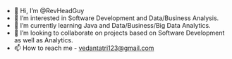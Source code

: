 - 👋 Hi, I’m @RevHeadGuy
- 👀 I’m interested in Software Development and Data/Business Analysis.
- 🌱 I’m currently learning Java and Data/Business/Big Data Analytics.
- 💞️ I’m looking to collaborate on projects based on Software Development as well as Analytics.
- 📫 How to reach me - vedantatri123@gmail.com

<!---
RevHeadGuy/RevHeadGuy is a ✨ special ✨ repository because its `README.md` (this file) appears on your GitHub profile.
You can click the Preview link to take a look at your changes.
--->
